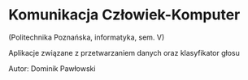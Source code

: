 #  Komunikacja Człowiek-Komputer
(Politechnika Poznańska, informatyka, sem. V)

Aplikacje związane z przetwarzaniem danych oraz klasyfikator głosu

Autor: Dominik Pawłowski
